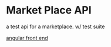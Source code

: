 # Market Place API 
a test api for a marketplace. w/ test suite

[angular front end](https://github.com/jnewman12/marketplace-frontend)